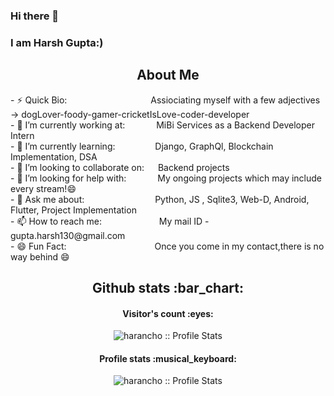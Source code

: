 ### Hi there 👋
### I am Harsh Gupta:) &emsp;&emsp;&emsp;&emsp;
<h2 align="center">About Me</h2>
- ⚡ Quick Bio: &emsp;&emsp;&emsp;&emsp;&emsp;&emsp;&emsp;&emsp;&emsp; Assiociating myself with a few adjectives -> dogLover-foody-gamer-cricketIsLove-coder-developer<br>
- 🔭 I’m currently working at: &emsp;&emsp;&emsp; MiBi Services as a Backend Developer Intern<br>
- 🌱 I’m currently learning: &emsp;&emsp;&emsp;&emsp; Django, GraphQl, Blockchain Implementation, DSA<br>
- 👯 I’m looking to collaborate on: &emsp; Backend projects<br>
- 🤔 I’m looking for help with: &emsp;&emsp;&emsp; My ongoing projects which may include every stream!😄<br>
- 💬 Ask me about: &emsp;&emsp;&emsp;&emsp;&emsp;&emsp;&emsp;&ensp; Python, JS , Sqlite3, Web-D, Android, Flutter, Project Implementation <br>
- 📫 How to reach me: &emsp;&emsp;&emsp;&emsp;&emsp;&emsp; My mail ID - gupta.harsh130@gmail.com<br>
- 😄 Fun Fact: &emsp;&emsp;&emsp;&emsp;&emsp;&emsp;&emsp;&emsp;&emsp;&ensp; Once you come in my contact,there is no way behind 😄

<h2 align="center">Github stats :bar_chart:</h2>

<h4 align="center">Visitor's count :eyes:</h4>

<p align="center"><img src="https://github-readme-stats.vercel.app/api?username=harancho&show_icons=true&theme=synthwave&count_private=true&hide=stars&include_all_commits=true" alt="harancho :: Profile Stats" /></p>

<h4 align="center">Profile stats :musical_keyboard:</h4>

<p align="center"><img src="https://github-readme-stats.vercel.app/api?username=harancho&show_icons=true&theme=synthwave&count_private=true&hide=stars&include_all_commits=true" alt="harancho :: Profile Stats" /></p>
